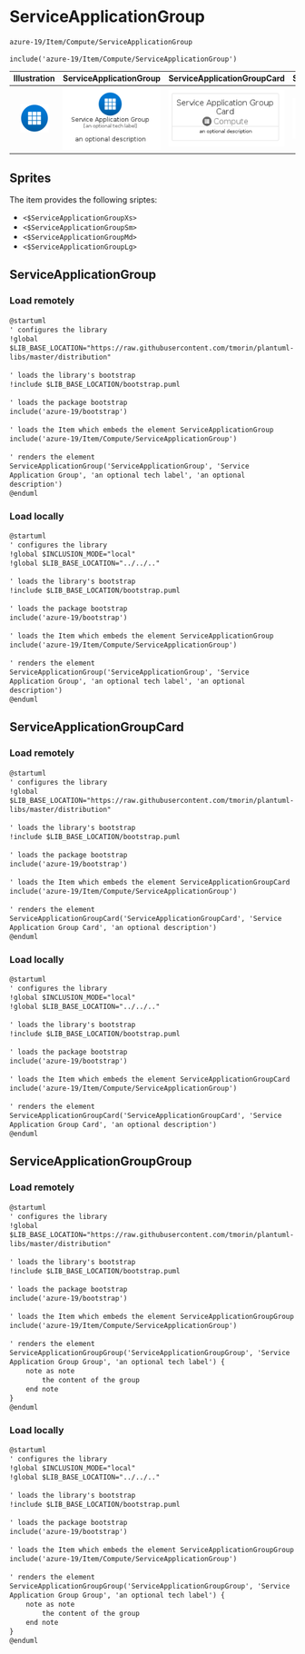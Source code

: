 # ServiceApplicationGroup


```text
azure-19/Item/Compute/ServiceApplicationGroup
```

```text
include('azure-19/Item/Compute/ServiceApplicationGroup')
```



| Illustration | ServiceApplicationGroup | ServiceApplicationGroupCard | ServiceApplicationGroupGroup |
| :---: | :---: | :---: | :---: |
| ![illustration for Illustration](../../../azure-19/Item/Compute/ServiceApplicationGroup.png) | ![illustration for ServiceApplicationGroup](../../../azure-19/Item/Compute/ServiceApplicationGroup.Local.png) | ![illustration for ServiceApplicationGroupCard](../../../azure-19/Item/Compute/ServiceApplicationGroupCard.Local.png) | ![illustration for ServiceApplicationGroupGroup](../../../azure-19/Item/Compute/ServiceApplicationGroupGroup.Local.png) |



## Sprites
The item provides the following sriptes:

- `<$ServiceApplicationGroupXs>`
- `<$ServiceApplicationGroupSm>`
- `<$ServiceApplicationGroupMd>`
- `<$ServiceApplicationGroupLg>`





## ServiceApplicationGroup

### Load remotely
```plantuml
@startuml
' configures the library
!global $LIB_BASE_LOCATION="https://raw.githubusercontent.com/tmorin/plantuml-libs/master/distribution"

' loads the library's bootstrap
!include $LIB_BASE_LOCATION/bootstrap.puml

' loads the package bootstrap
include('azure-19/bootstrap')

' loads the Item which embeds the element ServiceApplicationGroup
include('azure-19/Item/Compute/ServiceApplicationGroup')

' renders the element
ServiceApplicationGroup('ServiceApplicationGroup', 'Service Application Group', 'an optional tech label', 'an optional description')
@enduml
```

### Load locally
```plantuml
@startuml
' configures the library
!global $INCLUSION_MODE="local"
!global $LIB_BASE_LOCATION="../../.."

' loads the library's bootstrap
!include $LIB_BASE_LOCATION/bootstrap.puml

' loads the package bootstrap
include('azure-19/bootstrap')

' loads the Item which embeds the element ServiceApplicationGroup
include('azure-19/Item/Compute/ServiceApplicationGroup')

' renders the element
ServiceApplicationGroup('ServiceApplicationGroup', 'Service Application Group', 'an optional tech label', 'an optional description')
@enduml
```

## ServiceApplicationGroupCard

### Load remotely
```plantuml
@startuml
' configures the library
!global $LIB_BASE_LOCATION="https://raw.githubusercontent.com/tmorin/plantuml-libs/master/distribution"

' loads the library's bootstrap
!include $LIB_BASE_LOCATION/bootstrap.puml

' loads the package bootstrap
include('azure-19/bootstrap')

' loads the Item which embeds the element ServiceApplicationGroupCard
include('azure-19/Item/Compute/ServiceApplicationGroup')

' renders the element
ServiceApplicationGroupCard('ServiceApplicationGroupCard', 'Service Application Group Card', 'an optional description')
@enduml
```

### Load locally
```plantuml
@startuml
' configures the library
!global $INCLUSION_MODE="local"
!global $LIB_BASE_LOCATION="../../.."

' loads the library's bootstrap
!include $LIB_BASE_LOCATION/bootstrap.puml

' loads the package bootstrap
include('azure-19/bootstrap')

' loads the Item which embeds the element ServiceApplicationGroupCard
include('azure-19/Item/Compute/ServiceApplicationGroup')

' renders the element
ServiceApplicationGroupCard('ServiceApplicationGroupCard', 'Service Application Group Card', 'an optional description')
@enduml
```

## ServiceApplicationGroupGroup

### Load remotely
```plantuml
@startuml
' configures the library
!global $LIB_BASE_LOCATION="https://raw.githubusercontent.com/tmorin/plantuml-libs/master/distribution"

' loads the library's bootstrap
!include $LIB_BASE_LOCATION/bootstrap.puml

' loads the package bootstrap
include('azure-19/bootstrap')

' loads the Item which embeds the element ServiceApplicationGroupGroup
include('azure-19/Item/Compute/ServiceApplicationGroup')

' renders the element
ServiceApplicationGroupGroup('ServiceApplicationGroupGroup', 'Service Application Group Group', 'an optional tech label') {
    note as note
        the content of the group
    end note
}
@enduml
```

### Load locally
```plantuml
@startuml
' configures the library
!global $INCLUSION_MODE="local"
!global $LIB_BASE_LOCATION="../../.."

' loads the library's bootstrap
!include $LIB_BASE_LOCATION/bootstrap.puml

' loads the package bootstrap
include('azure-19/bootstrap')

' loads the Item which embeds the element ServiceApplicationGroupGroup
include('azure-19/Item/Compute/ServiceApplicationGroup')

' renders the element
ServiceApplicationGroupGroup('ServiceApplicationGroupGroup', 'Service Application Group Group', 'an optional tech label') {
    note as note
        the content of the group
    end note
}
@enduml
```


